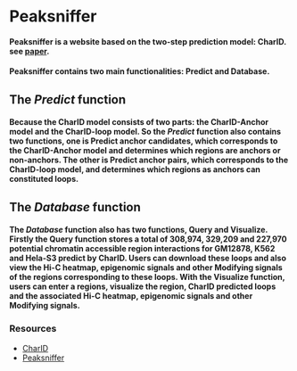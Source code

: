 # Peaksniffer


#### **Peaksniffer** is a website based on the two-step prediction model: **CharID**. see [paper](xxx).
#### **Peaksniffer** contains two main functionalities: **Predict** and **Database**.

## The *Predict* function 
#### Because the **CharID** model consists of two parts: the **CharID-Anchor model** and the **CharID-loop model**. So the ***Predict*** function also contains two functions, one is **Predict anchor candidates**, which corresponds to the **CharID-Anchor model** and determines which regions are anchors or non-anchors. The other is **Predict anchor pairs**, which corresponds to the **CharID-loop model**, and determines which regions as anchors can constituted loops.

## The *Database* function 
#### The ***Database*** function also has two functions, **Query** and **Visualize**. Firstly the **Query** function stores a total of 308,974, 329,209 and 227,970 potential chromatin accessible region interactions for GM12878, K562 and Hela-S3 predict by **CharID**. Users can download these loops and also view the Hi-C heatmap, epigenomic signals and other Modifying signals of the regions corresponding to these loops. With the **Visualize** function, users can enter a regions, visualize the region, CharID predicted loops and the associated Hi-C heatmap, epigenomic signals and other Modifying signals.

### Resources
- [CharID](xxx)
- [Peaksniffer](https://github.com/zhqu1148980644/peaksniffer)

